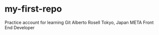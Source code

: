 # my-first-repo
Practice account for learning Git
Alberto Rosell
Tokyo, Japan
META Front End Developer
